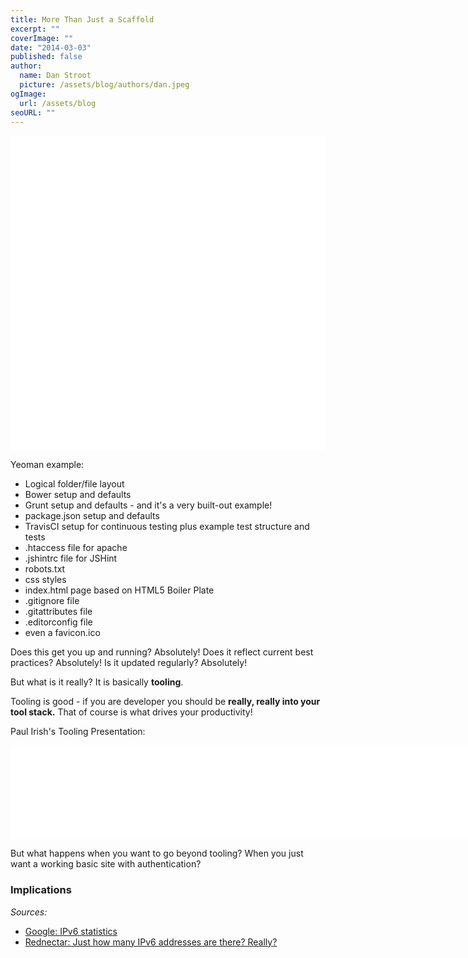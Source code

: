 ```yaml
---
title: More Than Just a Scaffold
excerpt: ""
coverImage: ""
date: "2014-03-03"
published: false
author:
  name: Dan Stroot
  picture: /assets/blog/authors/dan.jpeg
ogImage:
  url: /assets/blog
seoURL: ""
---
```


<img class="lazy img-rounded img-responsive" src="data:image/gif;base64,R0lGODlhAQABAIABAP///wAAACwAAAAAAQABAAACAkQBADs=" alt="Skeleton Website" data-src="/assets/blog/img/skeleton-sm.jpg" width="750">

Yeoman example:

- Logical folder/file layout
- Bower setup and defaults
- Grunt setup and defaults - and it's a very built-out example!
- package.json setup and defaults
- TravisCI setup for continuous testing plus example test structure and tests
- .htaccess file for apache
- .jshintrc file for JSHint
- robots.txt
- css styles
- index.html page based on HTML5 Boiler Plate
- .gitignore file
- .gitattributes file
- .editorconfig file
- even a favicon.ico

Does this get you up and running?  Absolutely!
Does it reflect current best practices? Absolutely!
Is it updated regularly? Absolutely!

But what is it really?  It is basically **tooling**.

Tooling is good - if you are developer you should be **really, really into your tool stack.** That of course is what drives your productivity!

Paul Irish's Tooling Presentation:
<iframe width="750" src="//www.youtube.com/embed/Mk-tFn2Ix6g" frameborder="0" allowfullscreen></iframe>

But what happens when you want to go beyond tooling?  When you just want a working basic site with authentication?

### Implications

_Sources:_

* [Google: IPv6 statistics](http://www.google.com/intl/en/ipv6/statistics.html)
* [Rednectar: Just how many IPv6 addresses are there? Really?](http://rednectar.net/2012/05/24/just-how-many-ipv6-addresses-are-there-really/)
